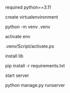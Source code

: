 required python==3.11

create virtualenvironment

python -m venv .venv

activate env

.venv/Script/activate.ps

install lib

pip install -r requirements.txt

start server

python manage.py runserver
